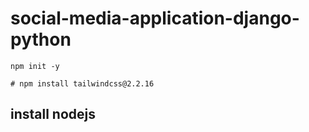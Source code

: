 # social-media-application-django-python
```
npm init -y
```

```
# npm install tailwindcss@2.2.16
```

## install nodejs
